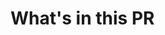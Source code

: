 # What's in this PR

<!-- Describe what you did. If this is a work in progress PR, prefix the title with "[WIP]" -->

